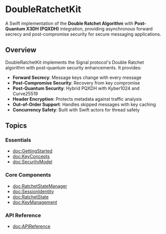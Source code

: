 # DoubleRatchetKit

A Swift implementation of the **Double Ratchet Algorithm** with **Post-Quantum X3DH (PQXDH)** integration, providing asynchronous forward secrecy and post-compromise security for secure messaging applications.

## Overview

DoubleRatchetKit implements the Signal protocol's Double Ratchet algorithm with post-quantum security enhancements. It provides:

- **Forward Secrecy**: Message keys change with every message
- **Post-Compromise Security**: Recovery from key compromise
- **Post-Quantum Security**: Hybrid PQXDH with Kyber1024 and Curve25519
- **Header Encryption**: Protects metadata against traffic analysis
- **Out-of-Order Support**: Handles skipped messages with key caching
- **Concurrency Safety**: Built with Swift actors for thread safety

## Topics

### Essentials

- <doc:GettingStarted>
- <doc:KeyConcepts>
- <doc:SecurityModel>

### Core Components

- <doc:RatchetStateManager>
- <doc:SessionIdentity>
- <doc:RatchetState>
- <doc:KeyManagement>

### API Reference

- <doc:APIReference> 